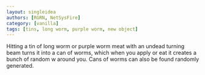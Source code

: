 ```yaml
---
layout: singleidea
authors: [RGRN, NetSysFire]
category: [vanilla]
tags: [tins, long worm, purple worm, new object]
---
```

Hitting a tin of long worm or purple worm meat with an undead turning beam turns
it into a can of worms, which when you apply or eat it creates a bunch of random
w around you. Cans of worms can also be found randomly generated.
